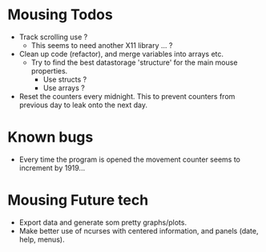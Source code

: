 Mousing Todos
=============

  * Track scrolling use ?
    * This seems to need another X11 library ... ?
  * Clean up code (refactor), and merge variables into arrays etc.
      * Try to find the best datastorage 'structure' for the main mouse properties.
        * Use structs ? 
        * Use arrays ?
  * Reset the counters every midnight. This to prevent counters from previous day to leak onto the next day.

Known bugs
==========

  * Every time the program is opened the movement counter seems to increment by 1919...


Mousing Future tech
===================

  * Export data and generate som pretty graphs/plots.
  * Make better use of ncurses with centered information, and panels (date, help, menus).
